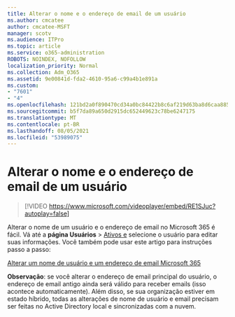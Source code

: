 ```yaml
---
title: Alterar o nome e o endereço de email de um usuário
ms.author: cmcatee
author: cmcatee-MSFT
manager: scotv
ms.audience: ITPro
ms.topic: article
ms.service: o365-administration
ROBOTS: NOINDEX, NOFOLLOW
localization_priority: Normal
ms.collection: Adm_O365
ms.assetid: 9e00841d-fda2-4610-95a6-c99a4b1e891a
ms.custom:
- "7601"
- "4"
ms.openlocfilehash: 121bd2a0f890470cd34a0bc84422b8c6af219d63ba8d6caa8855383a1adbfa18
ms.sourcegitcommit: b5f7da89a650d2915dc652449623c78be6247175
ms.translationtype: MT
ms.contentlocale: pt-BR
ms.lasthandoff: 08/05/2021
ms.locfileid: "53989075"
---
```

# <a name="change-a-users-name-and-email-address"></a>Alterar o nome e o endereço de email de um usuário

> [!VIDEO https://www.microsoft.com/videoplayer/embed/RE1SJuc?autoplay=false]

Alterar o nome de um usuário e o endereço de email no Microsoft 365 é fácil. Vá até a **página Usuários** \> [Ativos e](https://go.microsoft.com/fwlink/p/?linkid=834822) selecione o usuário para editar suas informações. Você também pode usar este artigo para instruções passo a passo:
  
[Alterar um nome de usuário e um endereço de email Microsoft 365](https://docs.microsoft.com/microsoft-365/admin/add-users/change-a-user-name-and-email-address)
  
 **Observação**: se você alterar o endereço de email principal do usuário, o endereço de email antigo ainda será válido para receber emails (isso acontece automaticamente). Além disso, se sua organização estiver em estado híbrido, todas as alterações de nome de usuário e email precisam ser feitas no Active Directory local e sincronizadas com a nuvem.